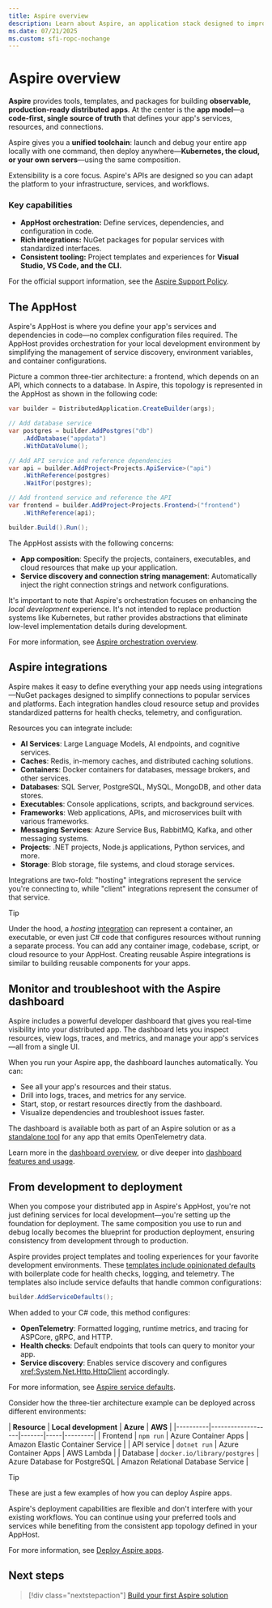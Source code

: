 ```yaml
---
title: Aspire overview
description: Learn about Aspire, an application stack designed to improve the experience of building distributed applications.
ms.date: 07/21/2025
ms.custom: sfi-ropc-nochange
---
```


# Aspire overview

**Aspire** provides tools, templates, and packages for building **observable, production-ready distributed apps**. At the center is the **app model**—a **code-first, single source of truth** that defines your app's services, resources, and connections.

Aspire gives you a **unified toolchain**: launch and debug your entire app locally with one command, then deploy anywhere—**Kubernetes, the cloud, or your own servers**—using the same composition.

Extensibility is a core focus. Aspire's APIs are designed so you can adapt the platform to your infrastructure, services, and workflows.

### Key capabilities

- **AppHost orchestration:** Define services, dependencies, and configuration in code.
- **Rich integrations:** NuGet packages for popular services with standardized interfaces.
- **Consistent tooling:** Project templates and experiences for **Visual Studio, VS Code, and the CLI.**

For the official support information, see the [Aspire Support Policy](https://dotnet.microsoft.com/platform/support/policy/aspire).

## The AppHost

Aspire's AppHost is where you define your app's services and dependencies in code—no complex configuration files required. The AppHost provides orchestration for your local development environment by simplifying the management of service discovery, environment variables, and container configurations.

Picture a common three-tier architecture: a frontend, which depends on an API, which connects to a database. In Aspire, this topology is represented in the AppHost as shown in the following code:

```csharp
var builder = DistributedApplication.CreateBuilder(args);

// Add database service
var postgres = builder.AddPostgres("db")
    .AddDatabase("appdata")
    .WithDataVolume();

// Add API service and reference dependencies
var api = builder.AddProject<Projects.ApiService>("api")
    .WithReference(postgres)
    .WaitFor(postgres);

// Add frontend service and reference the API
var frontend = builder.AddProject<Projects.Frontend>("frontend")
    .WithReference(api);

builder.Build().Run();
```

The AppHost assists with the following concerns:

- **App composition**: Specify the projects, containers, executables, and cloud resources that make up your application.
- **Service discovery and connection string management**: Automatically inject the right connection strings and network configurations.

It's important to note that Aspire's orchestration focuses on enhancing the _local development_ experience. It's not intended to replace production systems like Kubernetes, but rather provides abstractions that eliminate low-level implementation details during development.

For more information, see [Aspire orchestration overview](../fundamentals/app-host-overview.md).

## Aspire integrations

Aspire makes it easy to define everything your app needs using integrations—NuGet packages designed to simplify connections to popular services and platforms. Each integration handles cloud resource setup and provides standardized patterns for health checks, telemetry, and configuration.

Resources you can integrate include:

- **AI Services**: Large Language Models, AI endpoints, and cognitive services.
- **Caches**: Redis, in-memory caches, and distributed caching solutions.
- **Containers**: Docker containers for databases, message brokers, and other services.
- **Databases**: SQL Server, PostgreSQL, MySQL, MongoDB, and other data stores.
- **Executables**: Console applications, scripts, and background services.
- **Frameworks**: Web applications, APIs, and microservices built with various frameworks.
- **Messaging Services**: Azure Service Bus, RabbitMQ, Kafka, and other messaging systems.
- **Projects**: .NET projects, Node.js applications, Python services, and more.
- **Storage**: Blob storage, file systems, and cloud storage services.

Integrations are two-fold: "hosting" integrations represent the service you're connecting to, while "client" integrations represent the consumer of that service.

> [!TIP]
> Under the hood, a _hosting_ [integration](../fundamentals/integrations-overview.md) can represent a container, an executable, or even just C# code that configures resources without running a separate process. You can add any container image, codebase, script, or cloud resource to your AppHost. Creating reusable Aspire integrations is similar to building reusable components for your apps.

## Monitor and troubleshoot with the Aspire dashboard

Aspire includes a powerful developer dashboard that gives you real-time visibility into your distributed app. The dashboard lets you inspect resources, view logs, traces, and metrics, and manage your app's services—all from a single UI.

When you run your Aspire app, the dashboard launches automatically. You can:

- See all your app's resources and their status.
- Drill into logs, traces, and metrics for any service.
- Start, stop, or restart resources directly from the dashboard.
- Visualize dependencies and troubleshoot issues faster.

The dashboard is available both as part of an Aspire solution or as a [standalone tool](../fundamentals/dashboard/standalone.md) for any app that emits OpenTelemetry data.

Learn more in the [dashboard overview](../fundamentals/dashboard/overview.md), or dive deeper into [dashboard features and usage](../fundamentals/dashboard/explore.md).

## From development to deployment

When you compose your distributed app in Aspire's AppHost, you're not just defining services for local development—you're setting up the foundation for deployment. The same composition you use to run and debug locally becomes the blueprint for production deployment, ensuring consistency from development through to production.

Aspire provides project templates and tooling experiences for your favorite development environments. These [templates include opinionated defaults](../fundamentals/aspire-sdk-templates.md) with boilerplate code for health checks, logging, and telemetry. The templates also include service defaults that handle common configurations:

```csharp
builder.AddServiceDefaults();
```

When added to your C# code, this method configures:

- **OpenTelemetry**: Formatted logging, runtime metrics, and tracing for ASPCore, gRPC, and HTTP.
- **Health checks**: Default endpoints that tools can query to monitor your app.
- **Service discovery**: Enables service discovery and configures <xref:System.Net.Http.HttpClient> accordingly.

For more information, see [Aspire service defaults](../fundamentals/service-defaults.md).

Consider how the three-tier architecture example can be deployed across different environments:

| **Resource** | **Local development** | **Azure** | **AWS** |
|----------|-------------------|-------|-----|---------|
| Frontend | `npm run` | Azure Container Apps | Amazon Elastic Container Service |
| API service | `dotnet run` | Azure Container Apps | AWS Lambda |
| Database | `docker.io/library/postgres` | Azure Database for PostgreSQL | Amazon Relational Database Service |

> [!TIP]
> These are just a few examples of how you can deploy Aspire apps.

Aspire's deployment capabilities are flexible and don't interfere with your existing workflows. You can continue using your preferred tools and services while benefiting from the consistent app topology defined in your AppHost.

For more information, see [Deploy Aspire apps](../deployment/overview.md).

## Next steps

> [!div class="nextstepaction"]
> [Build your first Aspire solution](build-your-first-aspire-app.md)

